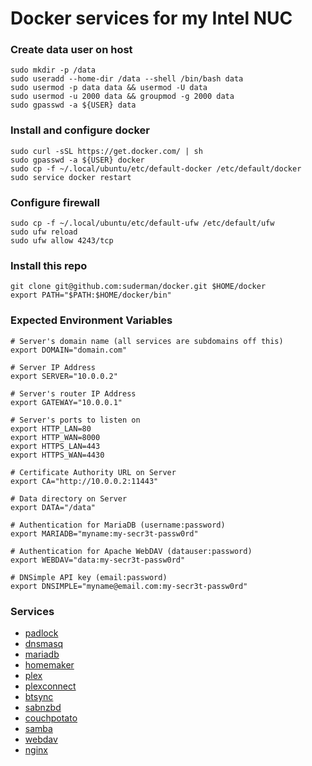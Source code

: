 # Docker services for my Intel NUC

### Create data user on host
```
sudo mkdir -p /data
sudo useradd --home-dir /data --shell /bin/bash data
sudo usermod -p data data && usermod -U data
sudo usermod -u 2000 data && groupmod -g 2000 data
sudo gpasswd -a ${USER} data
```

### Install and configure docker
```
sudo curl -sSL https://get.docker.com/ | sh
sudo gpasswd -a ${USER} docker  
sudo cp -f ~/.local/ubuntu/etc/default-docker /etc/default/docker  
sudo service docker restart  
```

### Configure firewall
```
sudo cp -f ~/.local/ubuntu/etc/default-ufw /etc/default/ufw  
sudo ufw reload  
sudo ufw allow 4243/tcp  
```

### Install this repo
```
git clone git@github.com:suderman/docker.git $HOME/docker
export PATH="$PATH:$HOME/docker/bin"
```

### Expected Environment Variables

```
# Server's domain name (all services are subdomains off this)  
export DOMAIN="domain.com"  

# Server IP Address  
export SERVER="10.0.0.2"  

# Server's router IP Address
export GATEWAY="10.0.0.1"

# Server's ports to listen on
export HTTP_LAN=80
export HTTP_WAN=8000
export HTTPS_LAN=443
export HTTPS_WAN=4430

# Certificate Authority URL on Server
export CA="http://10.0.0.2:11443"

# Data directory on Server
export DATA="/data"

# Authentication for MariaDB (username:password)
export MARIADB="myname:my-secr3t-passw0rd"

# Authentication for Apache WebDAV (datauser:password)
export WEBDAV="data:my-secr3t-passw0rd"

# DNSimple API key (email:password)
export DNSIMPLE="myname@email.com:my-secr3t-passw0rd"
```

### Services

- [padlock](https://github.com/suderman/padlock)
- [dnsmasq](http://www.thekelleys.org.uk/dnsmasq/doc.html)
- [mariadb](https://mariadb.org/)
- [homemaker](https://github.com/suderman/homemaker)
- [plex](https://plex.tv/)
- [plexconnect](https://github.com/iBaa/PlexConnect)
- [btsync](https://www.getsync.com/)
- [sabnzbd](http://sabnzbd.org/)
- [couchpotato](https://couchpota.to/)
- [samba](https://www.samba.org/)
- [webdav](http://httpd.apache.org/docs/2.2/mod/mod_dav.html)
- [nginx](http://nginx.org/)

